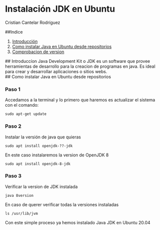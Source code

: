 # Instalación JDK en Ubuntu
Cristian Cantelar Rodríguez

##Indice
1. [Introducción](#P1)
2. [Como instalar Java en Ubuntu desde repositorios](#P2)
3. [Comprobacion de version](#P3)

<div id='P1' />
## Introduccíon
Java Development Kit o JDK es un software que provee herramientas de desarrollo para la creacion de programas en java.
Es ideal para crear y desarrollar aplicaciones o sitios webs.

<div id='P2' />
## Como instalar Java en Ubuntu desde repositorios

### Paso 1

Accedamos a la terminal y lo primero que haremos es actualizar el sistema con el comando:
```
sudo apt-get update
```

### Paso 2

Instalar la versión de java que quieras
```
sudo apt install openjdk-??-jdk
```
En este caso instalaremos la version de OpenJDK 8
```
sudo apt install openjdk-8-jdk
```
<div id='P3' />

### Paso 3

Verificar la version de JDK instalada
```
java 8version
```
En caso de querer verificar todas la versiones instaladas
```
ls /usr/lib/jvm
```
Con este simple proceso ya hemos instalado Java JDK en Ubuntu 20.04

